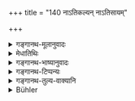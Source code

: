 +++
title = "140 नाऽतिकल्यन् नाऽतिसायम्"

+++

<details><summary>गङ्गानथ-मूलानुवादः</summary>

He shall not go about either too early in the morning or too late in the evening, or just at midday; nor with an unknown person, nor alone, nor with Śūdras.—(140)
</details>

<details><summary>मेधातिथिः</summary>

**अतिकल्य**शब्दश् चाहर्मुखे वर्तते । उषःकाले न गन्तव्यम् । **अतिसायं** पश्चिमसंध्यासमये **ऽज्ञातेन पुरुषेण सह न गच्छेत्**, असहायश् च **वृषलैः** शूद्रैश् च **सह** ॥ ४.१४० ॥
</details>

<details><summary>गङ्गानथ-भाष्यानुवादः</summary>

The term ‘*atikalya*’ denotes *day-break*. ‘One shall not go about at dawn.’

‘*Too late in the evening*’—at the time of the evening twilight.

‘*He shall not go about with an unknown person, or without a companion, or with śūdras*.’—(140)
</details>

<details><summary>गङ्गानथ-टिप्पन्यः</summary>

This verse is quoted in *Aparārka* (p. 173);—in *Parāśaramādhava* (Ācāra, p. 523);—and in *Madanapārijāta*, (p. 126).
</details>

<details><summary>गङ्गानथ-तुल्य-वाक्यानि</summary>

*Baudhāyana* (1.3.41-43).—‘He shall not go on a journey, alone; nor with
outcasts, nor with a woman, nor with a Śūdra; he shall not go out late in the evening.’

*Vaśiṣṭha* (12.42).—‘He shall not go out on a journey when the sun has
risen to the height of trees.’

*Yājñavalkya* (1.132).—(See under 138.)

*Viṣṇu* (63, 1, 4, 6-9).—‘One shall not go on a journey, alone; nor with
Śūdras; nor too early in the morning; nor too late in the evening; nor at the two twilights; nor at midday.’

*Gobhila* (3.5.32-34).—‘He shall not go out to another village in the
evening; nor alone; nor with Śūdras.’

*Mahābhārata* (Anuśāsana, 161.25).—\[Reproduces Manu; but reading
‘*nājñātaiḥ saha gaccheta*’ for ‘*nājñātena samam gacchet*.’\]

*Viṣṇupurāṇa* (Aparārka, p. 174).—‘One shall not ride on a defective or
wicked conveyance; nor shall he go under the shadow cast by a river-bank; one shall not go alone into a desolate forest; nor shall he enter an empty house.’
</details>

<details><summary>Bühler</summary>

140	Let him not journey too early in the morning, nor too late in the evening, nor just during the midday (heat), nor with an unknown (companion), nor alone, nor with Sudras.
</details>
